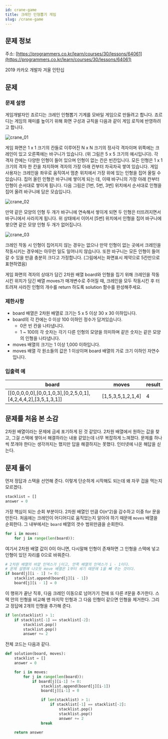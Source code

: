 ```yaml
---
id: crane-game
title: 크레인 인형뽑기 게임
slug: /crane-game
---
```


## 문제 정보

주소: [https://programmers.co.kr/learn/courses/30/lessons/64061](https://programmers.co.kr/learn/courses/30/lessons/64061)

2019 카카오 개발자 겨울 인턴십

## 문제

### 문제 설명

게임개발자인 죠르디는 크레인 인형뽑기 기계를 모바일 게임으로 만들려고 합니다.
죠르디는 게임의 재미를 높이기 위해 화면 구성과 규칙을 다음과 같이 게임 로직에 반영하려고 합니다.

![crane_01](https://grepp-programmers.s3.ap-northeast-2.amazonaws.com/files/production/69f1cd36-09f4-4435-8363-b71a650f7448/crane_game_101.png)

게임 화면은 1 x 1 크기의 칸들로 이루어진 N x N 크기의 정사각 격자이며 위쪽에는 크레인이 있고 오른쪽에는 바구니가 있습니다. (위 그림은 5 x 5 크기의 예시입니다). 각 격자 칸에는 다양한 인형이 들어 있으며 인형이 없는 칸은 빈칸입니다. 모든 인형은 1 x 1 크기의 격자 한 칸을 차지하며 격자의 가장 아래 칸부터 차곡차곡 쌓여 있습니다. 게임 사용자는 크레인을 좌우로 움직여서 멈춘 위치에서 가장 위에 있는 인형을 집어 올릴 수 있습니다. 집어 올린 인형은 바구니에 쌓이게 되는 데, 이때 바구니의 가장 아래 칸부터 인형이 순서대로 쌓이게 됩니다. 다음 그림은 [1번, 5번, 3번] 위치에서 순서대로 인형을 집어 올려 바구니에 담은 모습입니다.

![crane_02](https://grepp-programmers.s3.ap-northeast-2.amazonaws.com/files/production/638e2162-b1e4-4bbb-b0d7-62d31e97d75c/crane_game_102.png)

만약 같은 모양의 인형 두 개가 바구니에 연속해서 쌓이게 되면 두 인형은 터뜨려지면서 바구니에서 사라지게 됩니다. 위 상태에서 이어서 [5번] 위치에서 인형을 집어 바구니에 쌓으면 같은 모양 인형 두 개가 없어집니다.

![crane_03](https://grepp-programmers.s3.ap-northeast-2.amazonaws.com/files/production/8569d736-091e-4771-b2d3-7a6e95a20c22/crane_game_103.gif)

크레인 작동 시 인형이 집어지지 않는 경우는 없으나 만약 인형이 없는 곳에서 크레인을 작동시키는 경우에는 아무런 일도 일어나지 않습니다. 또한 바구니는 모든 인형이 들어갈 수 있을 만큼 충분히 크다고 가정합니다. (그림에서는 화면표시 제약으로 5칸만으로 표현하였음)

게임 화면의 격자의 상태가 담긴 2차원 배열 board와 인형을 집기 위해 크레인을 작동시킨 위치가 담긴 배열 moves가 매개변수로 주어질 때, 크레인을 모두 작동시킨 후 터트려져 사라진 인형의 개수를 return 하도록 solution 함수를 완성해주세요.

### 제한사항

- board 배열은 2차원 배열로 크기는 5 x 5 이상 30 x 30 이하입니다.
- board의 각 칸에는 0 이상 100 이하인 정수가 담겨있습니다.
  - 0은 빈 칸을 나타냅니다.
  - 1 ~ 100의 각 숫자는 각기 다른 인형의 모양을 의미하며 같은 숫자는 같은 모양의 인형을 나타냅니다.
- moves 배열의 크기는 1 이상 1,000 이하입니다.
- moves 배열 각 원소들의 값은 1 이상이며 board 배열의 가로 크기 이하인 자연수입니다.


### 입출력 예

|board|moves|result|
|---|---|---|
|[[0,0,0,0,0],[0,0,1,0,3],[0,2,5,0,1],[4,2,4,4,2],[3,5,1,3,1]]|[1,5,3,5,1,2,1,4]|4|

## 문제를 처음 본 소감

2차원 배열이라는 문제에 금세 포기하게 된 것 같았다. 2차원 배열에서 원하는 값을 찾고, 그걸 스택에 쌓아서 해결하라는 내용 같았는데 너무 복잡하게 느껴졌다. 문제를 하나씩 쪼개야 한다는 생각까지는 했지만 답을 해결하지는 못했다. 인터넷에 나온 해답을 싣는다.

## 문제 풀이

먼저 정답과 스택을 선언해 준다. 이렇게 단순하게 시작해도 되는데 왜 자꾸 겁을 먹는지 모르겠다.

```python
stacklist = []
answer = 0
```

가장 핵심이 되는 순회 부분이다. 2차원 배열인 만큼 O(n^2)을 감수하고 이중 for 문을 만든다. 처음에는 크레인이 어디어디로 움직었는지 알아야 하기 때문에 `moves` 배열을 순회한다. 그 내부에서는 `board` 배열의 갯수 범위만큼을 순회한다.

```python
for i in moves:
    for j in range(len(board)):
```

여기서 2차원 배열 값이 0이 아니면, 다시말해 인형이 존재하면 그 인형을 스택에 넣고 인형이 있던 자리를 0으로 바꿔준다.

```python
# 2차원 배열의 바깥 인덱스가 j이고, 안쪽 배열의 인덱스가 i - 1이다.
# 문제 설명에 나오듯 move 배열은 1부터 세기 때문에 1을 뺴 주는 것이다.
if board[j][i - 1] != 0:
    stacklist.append(board[j][i - 1])
    board[j][i - 1] = 0
```

이 행위가 끝난 직후, 다음 크레인 이동으로 넘어가기 전에 또 다른 if문을 추가한다. 스택 안의 인형을 비교해 맨 마지막 인형과 그 다음 인형이 같으면 인형을 제거한다. 그리고 정답에 2개의 인형을 추가해 준다.

```python
if len(stacklist) > 1:
    if stacklist[-1] == stacklist[-2]:
        stacklist.pop()
        stacklist.pop()
        answer += 2
```

전체 코드는 다음과 같다.

```python
def solution(board, moves):
    stacklist = []
    answer = 0

    for i in moves:
        for j in range(len(board)):
            if board[j][i-1] != 0:
                stacklist.append(board[j][i-1])
                board[j][i-1] = 0

                if len(stacklist) > 1:
                    if stacklist[-1] == stacklist[-2]:
                        stacklist.pop()
                        stacklist.pop()
                        answer += 2     
                break

    return answer
```
